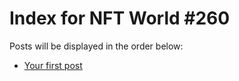 # Index for NFT World #260
Posts will be displayed in the order below:

- [Your first post](./001-first.md)

